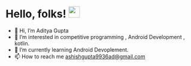# Hello, folks! <img src="https://raw.githubusercontent.com/MartinHeinz/MartinHeinz/master/wave.gif" width="30px">


- 👋 Hi, I’m Aditya Gupta
- 👀 I’m interested in competitive programming , Android Development , kotlin.
- 🌱 I’m currently learning Android Devoplement.
- 📫 How to reach me ashishgupta9936ad@gmail.com

<!---
Aditya-gupta99/Aditya-gupta99 is a ✨ special ✨ repository because its `README.md` (this file) appears on your GitHub profile.
You can click the Preview link to take a look at your changes.
--->
